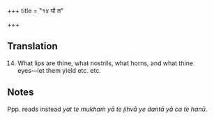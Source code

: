 +++
title = "१४ यौ त"

+++
## Translation
14. What lips are thine, what nostrils, what horns, and what thine  
eyes—let them yield etc. etc.

## Notes
Ppp. reads instead *yat te mukhaṁ yā te jihvā ye dantā yā ca te hanū*.
